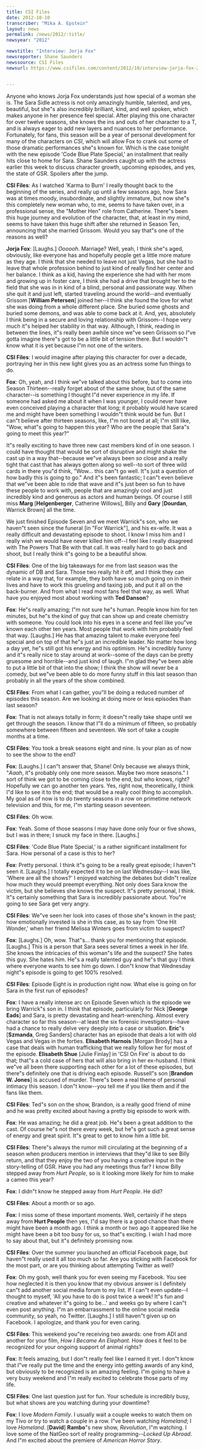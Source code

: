 ```yaml
---
title: CSI Files
date: 2012-10-10
transcriber: "Mika A. Epstein"
layout: news
permalink: /news/2012/:title/
newsyear: "2012"

newstitle: "Interview: Jorja Fox"
newsreporter: Shane Saunders
newssource: CSI Files
newsurl: https://www.csifiles.com/content/2012/10/interview-jorja-fox-2/


---
```


Anyone who knows Jorja Fox&nbsp;understands just how special of a woman she is. The Sara Sidle actress is not only amazingly humble, talented, and yes, beautiful, but she"s also incredibly&nbsp;brilliant, kind, and well spoken, which makes anyone in her presence feel special. After playing this one character for over twelve seasons, she knows the ins and outs of her character to a T, and is always eager to add new layers and nuances to her performance. Fortunately, for fans, this season will be a year of personal development for many of the characters on *CSI*, which will allow Fox to crank out some of those dramatic performances she"s known for. Which is the case tonight with the new episode 'Code Blue Plate Special,' an installment that really hits close to home for Sara. Shane Saunders&nbsp;caught up with the actress earlier this week to discuss character growth, upcoming episodes, and yes, the state of GSR. Spoilers after the jump.

**CSI Files**: As I watched 'Karma to Burn' I really thought back to the beginning of the series, and really up until a few seasons ago, how Sara was at times moody, insubordinate, and slightly immature, but now she"s this completely new woman who, to me, seems to have taken over, in a professional sense, the "Mother Hen" role from Catherine. There"s been this huge journey and evolution of the character, that, at least in my mind, seems to have taken this huge shift after she returned in Season Ten, announcing that she married Grissom. Would you say that"s one of the reasons as well?

**Jorja Fox**: [Laughs.] *Oooooh*. Marriage? Well, yeah, I think she"s aged, obviously, like everyone has and hopefully people get a little more mature as they age. I think that she needed to leave not just Vegas, but she had to leave that whole profession behind to just kind of really find her center and her balance. I think as a kid, having the experience she had with her mom and growing up in foster care, I think she had a drive that brought her to the field that she was in in kind of a blind, personal and passionate way. When she quit it and just left, started traveling around the world--and eventually Grissom [**William Petersen**] joined her--I think she found the love for what she was doing from a whole different place. She buried some ghosts and buried some demons, and was able to come back at it. And, yes, absolutely I think being in a secure and loving relationship with Grissom--I hope very much it"s helped her stability in that way. Although, I think, reading&nbsp;in between&nbsp;the lines, it"s really been awhile since we"ve seen Grissom so I"ve gotta imagine there"s got to be a little bit of tension there. But I wouldn"t know what it is yet because I"m not one of the writers.

**CSI Files**: I would imagine after playing this character for over a decade, portraying her in this new light gives you as an actress some fun things to do.

**Fox**: Oh, yeah, and I think we"ve talked about this before, but to come into Season Thirteen--really forget about of the same show, but of the same character--is something I thought I"d never experience in my life. If someone had asked me about it when I was younger, I could never have even conceived playing a character that long; it probably would have scared me and might have been something I wouldn"t think would be fun. But I can"t believe after thirteen seasons, like, I"m not bored at all; I"m still like, "Wow, what"s going to happen this year? Who are the people that Sara"s going to meet this year?"

It"s really exciting to have three new cast members kind of in one season. I could have thought that would be sort of disruptive and might shake the cast up in a way that--because we"ve always been *so* close and a really tight that cast that has always gotten along so well--to sort of three wild cards in there you"d think, "Wow... this can"t go well. It"s just a question of how badly this is going to go." And it"s been fantastic; I can"t even believe that we"ve been able to ride that wave and it"s just been so fun to have these people to work with, people that are amazingly cool and just incredibly kind and generous as actors and human beings. Of course I still miss **Marg** [**Helgenberger**, Catherine Willows], Billy and **Gary** [**Dourdan**, Warrick Brown] all the time.

We just finished Episode Seven and we meet Warrick"s son, who we haven"t seen since the funeral [in "For Warrick"], and his ex-wife. It was a really difficult and devastating episode to shoot. I know I miss him and I really wish we would have never killed him off--I feel like I really disagreed with The Powers That Be with that call. It was really hard to go back and shoot, but I really think it"s going to be a beautiful show.

**CSI Files**: One of the big takeaways for me from last season was the dynamic of DB and Sara. Those two really hit it off, and I think they can relate in a way that, for example, they both have so much going on in their lives and have to work this grueling and taxing job, and put it all on the back-burner. And from what I read most fans feel that way, as well. What have you enjoyed most about working with **Ted Danson**?

**Fox**: He"s really amazing; I"m not sure he"s human. People know him for ten minutes, but he"s the kind of guy that can show up and create chemistry with someone. You could look into his eyes in a scene and feel like you"ve known each other ten years. Most people that work with him probably feel that way. [Laughs.] He has that amazing talent to make everyone feel special and on top of that he"s just an incredible leader. No matter how long a day yet, he"s still got his energy and his optimism. He"s incredibly funny and it"s really nice to stay around at work--some of the days can be pretty gruesome and horrible--and just kind of laugh. I"m glad they"ve been able to put a little bit of that into the show; I think the show will never be a comedy, but we"ve been able to do more funny stuff in this last season than probably in all the years of the show combined.

**CSI Files**: From what I can gather, you"ll be doing a reduced number of episodes this season. Are we looking at doing more or less episodes than last season?

**Fox**: That is not always totally in form; it doesn"t really take shape until we get through the season. I know that I"ll do a minimum of fifteen, so probably somewhere between fifteen and seventeen. We sort of take a couple months at a time.

**CSI Files**: You took a break seasons eight and nine. Is your plan as of now to see the show to the end?

**Fox**: [Laughs.] I can"t answer that, Shane! Only because we always think, "*Aaah*, it"s probably only one more season. Maybe two more seasons." I sort of think we got to be coming close to the end, but who knows, right? Hopefully we can go another ten years. Yes, right now, theoretically, I think I"d like to see it to the end; that would be a really cool thing to accomplish. My goal as of now is to do twenty seasons in a row on primetime network television and this, for me, I"m starting season seventeen.

**CSI Files**: Oh wow.

**Fox**: Yeah. Some of those seasons I may have done only four or five shows, but I was in there; I snuck my face in there. [Laughs.]

**CSI Files**: 'Code Blue Plate Special,' is a rather significant installment for Sara. How personal of a case is this to her?

**Fox**: Pretty personal. I think it"s going to be a really great episode; I haven"t seen it. [Laughs.] I totally expected it to be on last Wednesday--I was like, 'Where are all the shows?' I enjoyed watching the debates but didn"t realize how much they would preempt everything. Not only does Sara know the victim, but she believes she knows the suspect. It"s pretty personal, I think. It"s certainly something that Sara is incredibly passionate about. You"re going to see Sara get very angry.

**CSI Files**: We"ve seen her look into cases of those she"s known in the past; how emotionally invested is she in this case, as to say from 'One Hit Wonder,' when her friend Melissa Winters goes from victim to suspect?

**Fox**: [Laughs.] Oh, wow. That"s... thank you for mentioning that episode. [Laughs.] This is a person that Sara sees several times a week in her life. She knows the intricacies of this woman"s life and the suspect? She hates this guy. She hates him. He"s a really talented guy and he"s that guy I think where everyone wants to see him go down. I don"t know that Wednesday night"s episode is going to get 100% resolved.

**CSI Files**: Episode Eight is in production right now. What else is going on for Sara in the first run of episodes?

**Fox**: I have a really intense arc on Episode Seven which is the episode we bring Warrick"s son in. I think that episode, particularly for Nick [**George Eads**] and Sara, is pretty devastating and heart-wrenching. Almost every character so far this season--at least the six forensic investigators--have had a chance to really delve very deeply into a case or situation. **Eric**"s [**Szmanda**, Greg Sanders] character has an episode that deals a lot with old Vegas and Vegas in the forties. **Elisabeth Harnois** [Morgan Brody] has a case that deals with human trafficking that we really follow her for most of the episode. **Elisabeth Shue** [Julie Finlay] in 'CSI On Fire' is about to do that; that"s a cold case of hers that will also bring in her ex-husband. I think we"ve all been there supporting each other for a lot of these episodes, but there"s definitely one that is driving each episode. Russell"s son [**Brandon W. Jones**] is accused of murder. There"s been a real theme of personal intimacy this season. I don"t know--you tell me if you like them and if the fans like them.

**CSI Files**: Ted"s son on the show, Brandon, is a really good friend of mine and he was pretty excited about having a pretty big episode to work with.

**Fox**: He was amazing; he did a great job. He"s been a great addition to the cast. Of course he"s not there every week, but he"s got such a great sense of energy and great spirit. It"s great to get to know him a little bit.

**CSI Files**: There"s always the rumor mill circulating at the beginning of a season when producers mention in interviews that they"d like to see Billy return, and that they enjoy the two of you having a creative input in the story-telling of GSR. Have you had any meetings thus far? I know Billy stepped away from *Hurt People*, so is it looking more likely for him to make a cameo this year?

**Fox**: I didn"t know he stepped away from *Hurt People*. He did?

**CSI Files**: About a month or so ago.

**Fox**: I miss some of these important moments. Well, certainly if he steps away from **Hurt People** then yes, I"d say there is a good chance than there might have been a month ago. I think a month or two ago it appeared like he might have been a bit too busy for us, so that"s exciting. I wish I had more to say about that, but it"s definitely promising now.

**CSI Files**: Over the summer you launched an official Facebook page, but haven"t really used it all too much so far. Are you sticking with Facebook for the most part, or are you thinking about attempting Twitter as well?

**Fox**: Oh my gosh, well thank you for even seeing my Facebook. You see how neglected it is then you know that my obvious answer is I definitely can"t add another social media forum to my list. If I can"t even update--I thought to myself, 'All you have to do is post twice a week! It"s fun and creative and whatever it"s going to be...' and weeks go by where I can"t even post anything. I"m an embarrassment to the online social media community, so yeah, no Twitter. [Laughs.] I still haven"t given up on Facebook. I apologize, and thank you for even caring.

**CSI Files**: This weekend you"re receiving two awards: one from ADI and another for your film, *How I Became An Elephant*. How does it feel to be recognized for your ongoing support of animal rights?

**Fox**: It feels amazing, but I don"t really feel like I earned it yet. I don"t know that I"ve really put the time and the energy into getting awards of any kind, but obviously to be recognized is an amazing feeling. I"m going to have a very busy weekend and I"m really excited to celebrate those parts of my life.

**CSI Files**: One last question just for fun. Your schedule is incredibly busy, but what shows are you watching during your downtime?

**Fox**: I love *Modern Family*. I usually wait a couple weeks to watch them on my Tivo or try to watch a couple in a row. I"ve been watching *Homeland*; I love *Homeland*. [**David**] **Rambo**"s new show, *Revolution*, I"m watching. I love some of the NatGeo sort of reality programming--*Locked Up Abroad*. And I"m excited about the premiere of *American Horror Story*.
